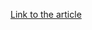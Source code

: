 [Link to the article](https://www.securityweek.com/cleo-file-transfer-tool-vulnerability-exploited-in-wild-against-enterprises/)
